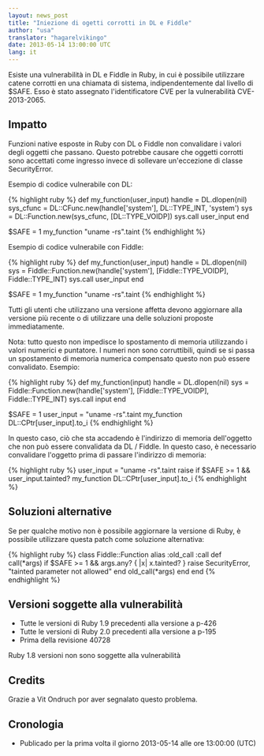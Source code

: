 ```yaml
---
layout: news_post
title: "Iniezione di ogetti corrotti in DL e Fiddle"
author: "usa"
translator: "hagarelvikingo"
date: 2013-05-14 13:00:00 UTC
lang: it
---
```


Esiste una vulnerabilità in DL e Fiddle in Ruby, in cui è possibile utilizzare
catene corrotti en una chiamata di sistema, indipendentemente dal livello di $SAFE.
Esso è stato assegnato l'identificatore CVE per la vulnerabilità CVE-2013-2065.

## Impatto

Funzioni native esposte in Ruby con DL o Fiddle non convalidare i valori degli oggetti
che passano. Questo potrebbe causare che oggetti corrotti sono accettati come ingresso
invece di sollevare un'eccezione di classe SecurityError.

Esempio di codice vulnerabile con DL:

{% highlight ruby %}
def my_function(user_input)
  handle    = DL.dlopen(nil)
  sys_cfunc = DL::CFunc.new(handle['system'], DL::TYPE_INT, 'system')
  sys       = DL::Function.new(sys_cfunc, [DL::TYPE_VOIDP])
  sys.call user_input
end

$SAFE = 1
my_function "uname -rs".taint
{% endhighlight %}

Esempio di codice vulnerabile con Fiddle:

{% highlight ruby %}
def my_function(user_input)
  handle    = DL.dlopen(nil)
  sys = Fiddle::Function.new(handle['system'],
                             [Fiddle::TYPE_VOIDP], Fiddle::TYPE_INT)
  sys.call user_input
end

$SAFE = 1
my_function "uname -rs".taint
{% endhighlight %}

Tutti gli utenti che utilizzano una versione affetta devono aggiornare alla
versione più recente o di utilizzare una delle soluzioni proposte immediatamente.

Nota: tutto questo non impedisce lo spostamento di memoria utilizzando i valori
numerici e puntatore. I numeri non sono corruttibili, quindi se si passa un spostamento
di memoria numerica compensato questo non può essere convalidato. Esempio:

{% highlight ruby %}
def my_function(input)
  handle    = DL.dlopen(nil)
  sys = Fiddle::Function.new(handle['system'],
                             [Fiddle::TYPE_VOIDP], Fiddle::TYPE_INT)
  sys.call input
end

$SAFE = 1
user_input = "uname -rs".taint
my_function DL::CPtr[user_input].to_i
{% endhighlight %}

In questo caso, ciò che sta accadendo è l'indirizzo di memoria dell'oggetto che non può
essere convalidata da DL / Fiddle. In questo caso, è necessario convalidare l'oggetto
prima di passare l'indirizzo di memoria:

{% highlight ruby %}
user_input = "uname -rs".taint
raise if $SAFE >= 1 && user_input.tainted?
my_function DL::CPtr[user_input].to_i
{% endhighlight %}

## Soluzioni alternative

Se per qualche motivo non è possibile aggiornare la versione di Ruby, è possibile
utilizzare questa patch come soluzione alternativa:

{% highlight ruby %}
class Fiddle::Function
  alias :old_call :call
  def call(*args)
    if $SAFE >= 1 && args.any? { |x| x.tainted? }
      raise SecurityError, "tainted parameter not allowed"
    end
    old_call(*args)
  end
end
{% endhighlight %}

## Versioni soggette alla vulnerabilità

* Tutte le versioni di Ruby 1.9 precedenti alla versione a p-426
* Tutte le versioni di Ruby 2.0 precedenti alla versione a p-195
* Prima della revisione 40728

Ruby 1.8 versioni non sono soggette alla vulnerabilità

## Credits

Grazie a Vit Ondruch por aver segnalato questo problema.

## Cronologia

* Publicado per la prima volta il giorno 2013-05-14 alle ore 13:00:00 (UTC)
